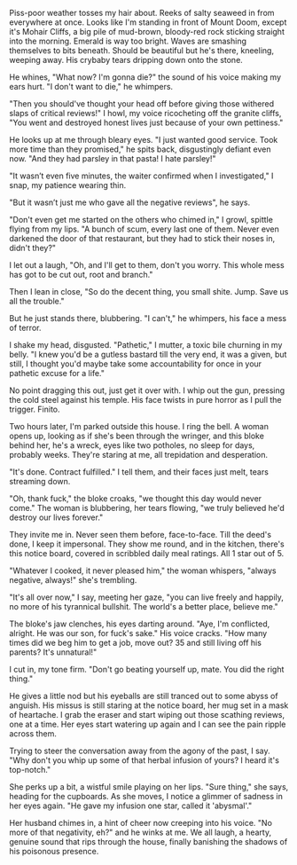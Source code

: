 Piss-poor weather tosses my hair about. Reeks of salty seaweed in from everywhere at once. Looks like I'm standing in front of Mount Doom, except it's Mohair Cliffs, a big pile of mud-brown, bloody-red rock sticking straight into the morning. Emerald is way too bright. Waves are smashing themselves to bits beneath. Should be beautiful but he's there, kneeling, weeping away. His crybaby tears dripping down onto the stone.

He whines, "What now? I'm gonna die?" the sound of his voice making my ears hurt. "I don't want to die," he whimpers.

"Then you should've thought your head off before giving those withered slaps of critical reviews!" I howl, my voice ricocheting off the granite cliffs, "You went and destroyed honest lives just because of your own pettiness."

He looks up at me through bleary eyes. "I just wanted good service. Took more time than they promised," he spits back, disgustingly defiant even now. "And they had parsley in that pasta! I hate parsley!"

"It wasn’t even five minutes, the waiter confirmed when I investigated," I snap, my patience wearing thin.

"But it wasn’t just me who gave all the negative reviews", he says.

"Don't even get me started on the others who chimed in," I growl, spittle flying from my lips. "A bunch of scum, every last one of them. Never even darkened the door of that restaurant, but they had to stick their noses in, didn't they?"

I let out a laugh, "Oh, and I'll get to them, don't you worry. This whole mess has got to be cut out, root and branch."

Then I lean in close, "So do the decent thing, you small shite. Jump. Save us all the trouble."

But he just stands there, blubbering. "I can't," he whimpers, his face a mess of terror.

I shake my head, disgusted. "Pathetic," I mutter, a toxic bile churning in my belly. "I knew you'd be a gutless bastard till the very end, it was a given, but still, I thought you'd maybe take some accountability for once in your pathetic excuse for a life."

No point dragging this out, just get it over with. I whip out the gun, pressing the cold steel against his temple. His face twists in pure horror as I pull the trigger. Finito.

Two hours later, I'm parked outside this house. I ring the bell. A woman opens up, looking as if she's been through the wringer, and this bloke behind her, he's a wreck, eyes like two potholes, no sleep for days, probably weeks. They're staring at me, all trepidation and desperation.

"It's done. Contract fulfilled." I tell them, and their faces just melt, tears streaming down.

"Oh, thank fuck," the bloke croaks, "we thought this day would never come." The woman is blubbering, her tears flowing, "we truly believed he'd destroy our lives forever."

They invite me in. Never seen them before, face-to-face. Till the deed's done, I keep it impersonal. They show me round, and in the kitchen, there's this notice board, covered in scribbled daily meal ratings. All 1 star out of 5.

"Whatever I cooked, it never pleased him," the woman whispers, "always negative, always!" she's trembling.

"It's all over now," I say, meeting her gaze, "you can live freely and happily, no more of his tyrannical bullshit. The world's a better place, believe me."

The bloke's jaw clenches, his eyes darting around. "Aye, I'm conflicted, alright. He was our son, for fuck's sake." His voice cracks. "How many times did we beg him to get a job, move out? 35 and still living off his parents? It's unnatural!"

I cut in, my tone firm. "Don't go beating yourself up, mate. You did the right thing."

He gives a little nod but his eyeballs are still tranced out to some abyss of anguish. His missus is still staring at the notice board, her mug set in a mask of heartache. I grab the eraser and start wiping out those scathing reviews, one at a time. Her eyes start watering up again and I can see the pain ripple across them.

Trying to steer the conversation away from the agony of the past, I say. "Why don't you whip up some of that herbal infusion of yours? I heard it's top-notch."

She perks up a bit, a wistful smile playing on her lips. "Sure thing," she says, heading for the cupboards. As she moves, I notice a glimmer of sadness in her eyes again. "He gave my infusion one star, called it 'abysmal'."

Her husband chimes in, a hint of cheer now creeping into his voice. "No more of that negativity, eh?" and he winks at me. We all laugh, a hearty, genuine sound that rips through the house, finally banishing the shadows of his poisonous presence.